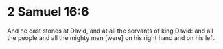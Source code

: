 # 2 Samuel 16:6

And he cast stones at David, and at all the servants of king David: and all the people and all the mighty men [were] on his right hand and on his left.